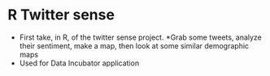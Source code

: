# R Twitter sense
* First take, in R, of the twitter sense project.
*Grab some tweets, analyze their sentiment, make a map, then look at some similar demographic maps
* Used for Data Incubator application

